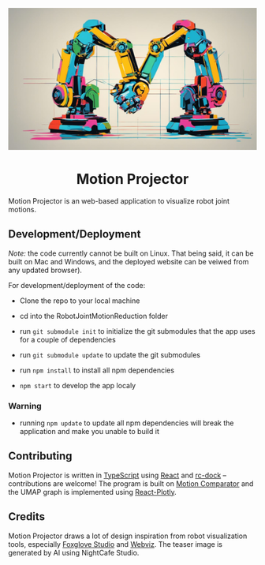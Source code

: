 ![Motion Comparator](./public/teaser.jpg)

<div align="center">
    <h1>Motion Projector</h1>
    <!-- <a href= "TODO"><img alt="status: online" src="https://img.shields.io/badge/status-online-success.svg?logoHeight=10"></a>
    <a href= "TODO"><img alt="demo: ready" src="https://img.shields.io/badge/demo-ready-success.svg?logoHeight=10"></a>
    <a href= "TODO"><img alt="docs: ready" src="https://img.shields.io/badge/version-v0.80.0 Beta-blue.svg?logoHeight=10"></a> -->
  
</div>

Motion Projector is an web-based application to visualize robot joint motions. 

## Development/Deployment

*Note:* the code currently cannot be built on Linux. That being said, it can be built on Mac and Windows, and the deployed website can be veiwed from any updated browser).

For development/deployment of the code:

 - Clone the repo to your local machine

 - cd into the RobotJointMotionReduction folder

 - run `git submodule init` to initialize the git submodules that the app uses for a couple of dependencies

 - run `git submodule update` to update the git submodules

 - run `npm install` to install all npm dependencies

 - `npm start` to develop the app localy

### Warning

 - running `npm update` to update all npm dependencies will break the application and make you unable to build it


## Contributing

Motion Projector is written in [TypeScript](https://www.typescriptlang.org/) using [React](https://react.dev/) and [rc-dock](https://github.com/ticlo/rc-dock) – contributions are welcome! The program is built on [Motion Comparator]() and the UMAP graph is implemented using [React-Plotly](https://github.com/plotly/react-plotly.js).

## Credits
Motion Projector draws a lot of design inspiration from robot visualization tools, especially [Foxglove Studio](https://github.com/foxglove/studio) and [Webviz](https://github.com/cruise-automation/webviz). The teaser image is generated by AI using NightCafe Studio.

<!-- ## TODO
[ ] Import ROS bags
[ ] Update to the latest version of three.js -->
